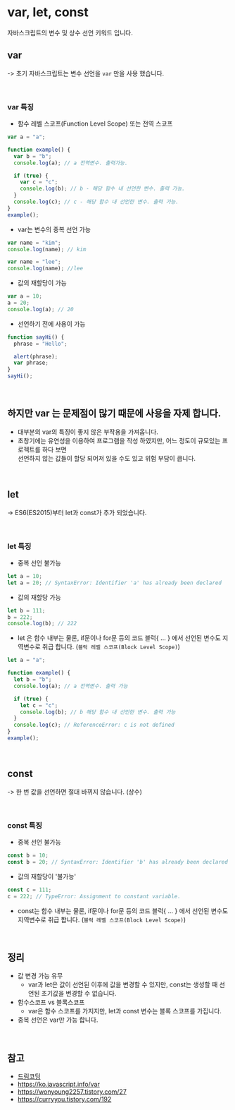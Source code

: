 # var, let, const

자바스크립트의 변수 및 상수 선언 키워드 입니다.

## var
-> 초기 자바스크립트는 변수 선언을 `var` 만을 사용 했습니다.

<br>

### var 특징
- 함수 레벨 스코프(Function Level Scope) 또는 전역 스코프
```js
var a = "a";

function example() {
  var b = "b";
  console.log(a); // a 전역변수. 출력가능.

  if (true) {
    var c = "c";
    console.log(b); // b - 해당 함수 내 선언한 변수. 출력 가능.
  }
  console.log(c); // c - 해당 함수 내 선언한 변수. 출력 가능.
}
example();
```
- var는 변수의 중복 선언 가능
```js
var name = "kim";
console.log(name); // kim

var name = "lee";
console.log(name); //lee
```
- 값의 재할당이 가능
```js
var a = 10; 
a = 20; 
console.log(a); // 20
```
- 선언하기 전에 사용이 가능
```js
function sayHi() {
  phrase = "Hello";

  alert(phrase);
  var phrase;
}
sayHi();
```
<br>

## 하지만 var 는 문제점이 많기 때문에 사용을 자제 합니다.
- 대부분의 var의 특징이 좋지 않은 부작용을 가져옵니다.
- 초창기에는 유연성을 이용하여 프로그램을 작성 하였지만, 어느 정도이 규모있는 프로젝트를 하다 보면<br> 선언하지 않는 값들이 할당 되어져 있을 수도 있고 위험 부담이 큽니다.

<br>

## let
-> ES6(ES2015)부터 let과 const가 추가 되었습니다.

<br>

### let 특징
- 중복 선언 불가능
```js 
let a = 10; 
let a = 20; // SyntaxError: Identifier 'a' has already been declared
```

- 값의 재할당 가능
```js
let b = 111; 
b = 222; 
console.log(b); // 222
```

- let 은 함수 내부는 물론, if문이나 for문 등의 코드 블럭{ ... } 에서 선언된 변수도 지역변수로 취급 합니다. (`블럭 레벨 스코프(Block Level Scope)`)
```js
let a = "a";

function example() {
  let b = "b";
  console.log(a); // a 전역변수. 출력 가능

  if (true) {
    let c = "c";
    console.log(b); // b 해당 함수 내 선언한 변수. 출력 가능
  }
  console.log(c); // ReferenceError: c is not defined
}
example();
```

<br>

## const
-> 한 번 값을 선언하면 절대 바뀌지 않습니다. (상수)

<br>

### const 특징

- 중복 선언 불가능
```js
const b = 10; 
const b = 20; // SyntaxError: Identifier 'b' has already been declared
```
-  값의 재할당이 '불가능'
```js
const c = 111; 
c = 222; // TypeError: Assignment to constant variable.
```
- const는 함수 내부는 물론, if문이나 for문 등의 코드 블럭{ ... } 에서 선언된 변수도 지역변수로 취급 합니다. (`블럭 레벨 스코프(Block Level Scope)`)

<br>

## 정리

- 값 변경 가능 유무 
    - var과 let은 값이 선언된 이후에 값을 변경할 수 있지만, const는 생성할 때 선언된 초기값을 변경할 수 없습니다. 
- 함수스코프 vs 블록스코프
    - var은 함수 스코프를 가지지만, let과 const 변수는 블록 스코프를 가집니다. 
- 중복 선언은 var만 가능 합니다.

<br>

## 참고
- [드림코딩](https://www.youtube.com/watch?v=OCCpGh4ujb8&list=PLv2d7VI9OotTVOL4QmPfvJWPJvkmv6h-2&index=3)
- https://ko.javascript.info/var
- https://wonyoung2257.tistory.com/27
- https://curryyou.tistory.com/192
